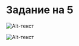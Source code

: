# Задание на 5 


![Alt-текст](https://drive.google.com/file/d/1M1hvUKjZn_a8_BiPsp40PM183bzG9aZL/view)

![Alt-текст](https://drive.google.com/file/d/1GXYCzNb9CdLsWVOtHiHqujg6hwhEujgp/view)
